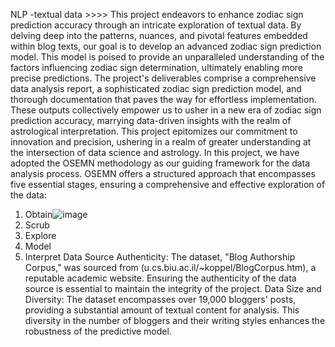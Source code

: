 NLP -textual data >>>>
This project endeavors to enhance zodiac sign prediction accuracy through an intricate
exploration of textual data. By delving deep into the patterns, nuances, and pivotal features
embedded within blog texts, our goal is to develop an advanced zodiac sign prediction model.
This model is poised to provide an unparalleled understanding of the factors influencing zodiac
sign determination, ultimately enabling more precise predictions.
The project's deliverables comprise a comprehensive data analysis report, a sophisticated zodiac
sign prediction model, and thorough documentation that paves the way for effortless
implementation. These outputs collectively empower us to usher in a new era of zodiac sign
prediction accuracy, marrying data-driven insights with the realm of astrological interpretation.
This project epitomizes our commitment to innovation and precision, ushering in a realm of
greater understanding at the intersection of data science and astrology.
In this project, we have adopted the OSEMN methodology as our guiding framework for the data
analysis process. OSEMN offers a structured approach that encompasses five essential stages,
ensuring a comprehensive and effective exploration of the data:
1. Obtain![image](https://github.com/Bimsarasmp/Zodiac-Sign-Prediction-NLP/assets/139919035/2d41aa97-e1cc-4079-b734-5dd585016c46)
2. Scrub
3. Explore
4. Model
5. Interpret
Data Source Authenticity: The dataset, "Blog Authorship Corpus," was sourced from
(u.cs.biu.ac.il/~koppel/BlogCorpus.htm), a reputable academic website. Ensuring the authenticity
of the data source is essential to maintain the integrity of the project.
Data Size and Diversity: The dataset encompasses over 19,000 bloggers' posts, providing a
substantial amount of textual content for analysis. This diversity in the number of bloggers and
their writing styles enhances the robustness of the predictive model.
